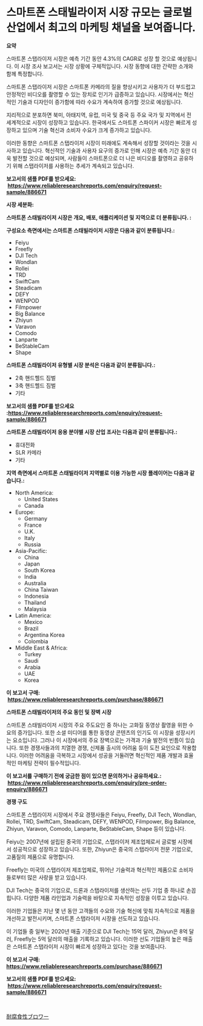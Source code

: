 <p><h1>스마트폰 스태빌라이저 시장 규모는 글로벌 산업에서 최고의 마케팅 채널을 보여줍니다.</h1></p><p><strong>요약</strong></p>
<p><p>스마트폰 스탭라이저 시장은 예측 기간 동안 4.3%의 CAGR로 성장 할 것으로 예상됩니다. 이 시장 조사 보고서는 시장 상황에 구체적입니다. 시장 동향에 대한 간략한 소개와 함께 특정합니다.</p><p>스마트폰 스탭라이저 시장은 스마트폰 카메라의 질을 향상시키고 사용자가 더 부드럽고 안정적인 비디오를 촬영할 수 있는 장치로 인기가 급증하고 있습니다. 시장에서는 혁신적인 기술과 디자인이 증가함에 따라 수요가 계속하여 증가할 것으로 예상됩니다.</p><p>지리적으로 분포하면 북미, 아태지역, 유럽, 미국 및 중국 등 주요 국가 및 지역에서 전 세계적으로 시장이 성장하고 있습니다. 한국에서도 스마트폰 스파이커 시장은 빠르게 성장하고 있으며 기술 혁신과 소비자 수요가 크게 증가하고 있습니다.</p><p>이러한 동향은 스마트폰 스탭라이저 시장이 미래에도 계속해서 성장할 것이라는 것을 시사하고 있습니다. 혁신적인 기술과 사용자 요구의 증가로 인해 시장은 예측 기간 동안 더욱 발전할 것으로 예상되며, 사람들이 스마트폰으로 더 나은 비디오를 촬영하고 공유하기 위해 스탭라이저를 사용하는 추세가 계속되고 있습니다.</p></p>
<p><strong>보고서의 샘플 PDF를 받으세요: &nbsp;<a href="https://www.reliableresearchreports.com/enquiry/request-sample/886671">https://www.reliableresearchreports.com/enquiry/request-sample/886671</a></strong></p>
<p><strong>시장 세분화:</strong></p>
<p><strong> 스마트폰 스태빌라이저 시장은 개요, 배포, 애플리케이션 및 지역으로 더 분류됩니다. :</strong></p>
<p><strong>구성요소 측면에서는 스마트폰 스태빌라이저 시장은 다음과 같이 분류됩니다.:</strong></p>
<p><ul><li>Feiyu</li><li>Freefly</li><li>DJI Tech</li><li>Wondlan</li><li>Rollei</li><li>TRD</li><li>SwiftCam</li><li>Steadicam</li><li>DEFY</li><li>WENPOD</li><li>Filmpower</li><li>Big Balance</li><li>Zhiyun</li><li>Varavon</li><li>Comodo</li><li>Lanparte</li><li>BeStableCam</li><li>Shape</li></ul></p>
<p><strong> 스마트폰 스태빌라이저 유형별 시장 분석은 다음과 같이 분류됩니다.:</strong></p>
<p><ul><li>2축 핸드헬드 짐벌</li><li>3축 핸드헬드 짐벌</li><li>기타</li></ul></p>
<p><strong>보고서의 샘플 PDF를 받으세요 :<a href="https://www.reliableresearchreports.com/enquiry/request-sample/886671">https://www.reliableresearchreports.com/enquiry/request-sample/886671</a></strong></p>
<p><strong> 스마트폰 스태빌라이저 응용 분야별 시장 산업 조사는 다음과 같이 분류됩니다.:</strong></p>
<p><ul><li>휴대전화</li><li>SLR 카메라</li><li>기타</li></ul></p>
<p><strong>지역 측면에서 스마트폰 스태빌라이저 지역별로 이용 가능한 시장 플레이어는 다음과 같습니다.:</strong></p>
<p><ul>
    <li>
        North America:
        <ul>
            <li>United States</li>
            <li>Canada</li>
        </ul>
    </li>
    <li>
        Europe:
        <ul>
            <li>Germany</li>
            <li>France</li>
            <li>U.K.</li>
            <li>Italy</li>
            <li>Russia</li>
        </ul>
    </li>
    <li>
        Asia-Pacific:
        <ul>
            <li>China</li>
            <li>Japan</li>
            <li>South Korea</li>
            <li>India</li>
            <li>Australia</li>
            <li>China Taiwan</li>
            <li>Indonesia</li>
            <li>Thailand</li>
            <li>Malaysia</li>
        </ul>
    </li>
    <li>
        Latin America:
        <ul>
            <li>Mexico</li>
            <li>Brazil</li>
            <li>Argentina Korea</li>
            <li>Colombia</li>
        </ul>
    </li>
    <li>
        Middle East & Africa:
        <ul>
            <li>Turkey</li>
            <li>Saudi</li>
            <li>Arabia</li>
            <li>UAE</li>
            <li>Korea</li>
        </ul>
    </li>
    </ul></p>
<p><strong>이 보고서 구매: &nbsp;<a href="https://www.reliableresearchreports.com/purchase/886671">https://www.reliableresearchreports.com/purchase/886671</a></strong></p>
<p><strong>스마트폰 스태빌라이저의 주요 동인 및 장벽 시장</strong></p>
<p><p>스마트폰 스태빌라이저 시장의 주요 주도요인 중 하나는 고화질 동영상 촬영을 위한 수요의 증가입니다. 또한 소셜 미디어를 통한 동영상 콘텐츠의 인기도 이 시장을 성장시키는 요소입니다. 그러나 이 시장에서의 주요 장벽으로는 가격과 기술 발전의 빈틈이 있습니다. 또한 경쟁사들과의 치열한 경쟁, 신제품 출시의 어려움 등이 도전 요인으로 작용합니다. 이러한 어려움을 극복하고 시장에서 성공을 거둘려면 혁신적인 제품 개발과 효율적인 마케팅 전략이 필수적입니다.</p></p>
<p><strong>이 보고서를 구매하기 전에 궁금한 점이 있으면 문의하거나 공유하세요.: &nbsp;<a href="https://www.reliableresearchreports.com/enquiry/pre-order-enquiry/886671">https://www.reliableresearchreports.com/enquiry/pre-order-enquiry/886671</a></strong></p>
<p><strong>경쟁 구도</strong></p>
<p><p>스마트폰 스탭라이저 시장에서 주요 경쟁사들은 Feiyu, Freefly, DJI Tech, Wondlan, Rollei, TRD, SwiftCam, Steadicam, DEFY, WENPOD, Filmpower, Big Balance, Zhiyun, Varavon, Comodo, Lanparte, BeStableCam, Shape 등이 있습니다.</p><p>Feiyu는 2007년에 설립된 중국의 기업으로, 스탭라이저 제조업체로서 글로벌 시장에서 성공적으로 성장하고 있습니다. 또한, Zhiyun은 중국의 스탭라이저 전문 기업으로, 고품질의 제품으로 유명합니다.</p><p>Freefly는 미국의 스탭라이저 제조업체로, 뛰어난 기술력과 혁신적인 제품으로 소비자들로부터 많은 사랑을 받고 있습니다.</p><p>DJI Tech는 중국의 기업으로, 드론과 스탭라이저를 생산하는 선두 기업 중 하나로 손꼽힙니다. 다양한 제품 라인업과 기술력을 바탕으로 지속적인 성장을 이루고 있습니다.</p><p>이러한 기업들은 지난 몇 년 동안 고객들의 수요와 기술 혁신에 맞춰 지속적으로 제품을 개선하고 발전시키며, 스마트폰 스탭라이저 시장을 선도하고 있습니다.</p><p>이 기업들 중 일부는 2020년 매출 기준으로 DJI Tech는 15억 달러, Zhiyun은 8억 달러, Freefly는 5억 달러의 매출을 기록하고 있습니다. 이러한 선도 기업들의 높은 매출은 스마트폰 스탭라이저 시장이 빠르게 성장하고 있다는 것을 보여줍니다.</p></p>
<p><strong>이 보고서 구매: &nbsp; <a href="https://www.reliableresearchreports.com/purchase/886671">https://www.reliableresearchreports.com/purchase/886671</a></strong></p>
<p><strong>보고서의 샘플 PDF를 받으세요: &nbsp;<a href="https://www.reliableresearchreports.com/enquiry/request-sample/886671">https://www.reliableresearchreports.com/enquiry/request-sample/886671</a></strong><strong></strong></p>
<p>&nbsp;</p>
<p><p><a href="https://github.com/Sophiaard2003/Market-Research-Report-List-1/blob/main/674599717404.md">耐腐食性ブロワー</a></p></p>